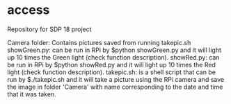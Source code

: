 # access
Repository for SDP 18 project

Camera folder: Contains pictures saved from running takepic.sh
showGreen.py: can be run in RPi by $python showGreen.py  and it will light up 10 times the Green light (check function description).
showRed.py: can be run in RPi by $python showRed.py  and it will light up 10 times the Red light (check function description).
takepic.sh: is a shell script that can be run by $./takepic.sh and it will take a picture using the RPi camera and save the image 
in folder 'Camera' with name corresponding to the date and time that it was taken. 
